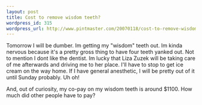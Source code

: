 ```yaml
--- 
layout: post
title: Cost to remove wisdom teeth?
wordpress_id: 315
wordpress_url: http://www.pintmaster.com/20070118/cost-to-remove-wisdom-teeth/
---
```

Tomorrow I will be dumber. Im getting my "wisdom" teeth out. Im kinda nervous because it's a pretty gross thing to have four teeth yanked out. Not to mention I dont like the dentist. Im lucky that Liza Zuzek will be taking care of me afterwards and driving me to her place. I'll have to stop to get ice cream on the way home. If I have general anesthetic, I will be pretty out of it until Sunday probably. Uh oh!

And, out of curiosity, my co-pay on my wisdom teeth is around $1100. How much did other people have to pay?
<!--adsense#small-->
